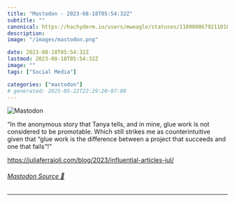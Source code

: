 ```yaml
---
title: "Mastodon - 2023-08-18T05:54:32Z"
subtitle: ""
canonical: https://hachyderm.io/users/mweagle/statuses/110909067921101832
description:
image: "/images/mastodon.png"

date: 2023-08-18T05:54:32Z
lastmod: 2023-08-18T05:54:32Z
image: ""
tags: ["Social Media"]

categories: ["mastodon"]
# generated: 2025-05-22T22:29:20-07:00
---
```

![Mastodon](/images/mastodon.png)

<p>“In the anonymous story that Tanya tells, and in mine, glue work is not considered to be promotable. Which still strikes me as counterintuitive given that “glue work is the difference between a project that succeeds and one that fails”!”</p><p><a href="https://juliaferraioli.com/blog/2023/influential-articles-jul/" target="_blank" rel="nofollow noopener noreferrer" translate="no"><span class="invisible">https://</span><span class="ellipsis">juliaferraioli.com/blog/2023/i</span><span class="invisible">nfluential-articles-jul/</span></a></p>


###### [Mastodon Source 🐘](https://hachyderm.io/@mweagle/110909067921101832)

___

